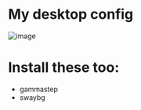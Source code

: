 # My desktop config
![image](https://github.com/jakub-swiniarski/desktop/assets/77209709/bf587a2c-ae8f-403f-8f23-dcc26182eab0)

# Install these too:
- gammastep
- swaybg
